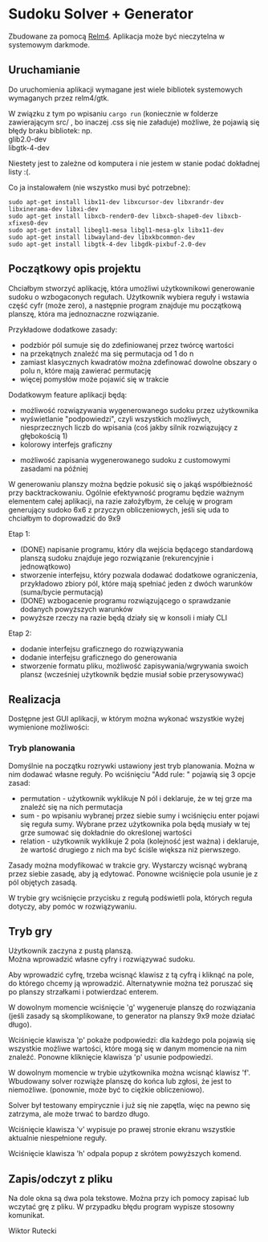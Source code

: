 # Sudoku Solver + Generator
Zbudowane za pomocą [Relm4](https://relm4.org).
Aplikacja może być nieczytelna w systemowym darkmode.

## Uruchamianie
Do uruchomienia aplikacji wymagane jest wiele bibliotek systemowych wymaganych przez relm4/gtk.

W związku z tym po wpisaniu `cargo run` (koniecznie w folderze zawierającym src/ , bo inaczej .css się nie załaduje) możliwe, że pojawią się błędy braku bibliotek: np.  
glib2.0-dev  
libgtk-4-dev

Niestety jest to zależne od komputera i nie jestem w stanie podać dokładnej listy :(.

Co ja instalowałem (nie wszystko musi być potrzebne):
```sudo apt-get install build-essential
sudo apt-get install libx11-dev libxcursor-dev libxrandr-dev libxinerama-dev libxi-dev
sudo apt-get install libxcb-render0-dev libxcb-shape0-dev libxcb-xfixes0-dev
sudo apt-get install libegl1-mesa libgl1-mesa-glx libx11-dev
sudo apt-get install libwayland-dev libxkbcommon-dev
sudo apt-get install libgtk-4-dev libgdk-pixbuf-2.0-dev
```


## Początkowy opis projektu
Chciałbym stworzyć aplikację, która umożliwi użytkownikowi generowanie sudoku o wzbogaconych regułach.
Użytkownik wybiera reguły i wstawia część cyfr (może zero), a następnie program znajduje mu początkową planszę, która ma jednoznaczne rozwiązanie.

Przykładowe dodatkowe zasady:
- podzbiór pól sumuje się do zdefiniowanej przez twórcę wartości
- na przekątnych znaleźć ma się permutacja od 1 do n
- zamiast klasycznych kwadratów można zdefinować dowolne obszary o polu n, które mają zawierać permutację
- więcej pomysłów może pojawić się w trakcie

Dodatkowym feature aplikacji będą:
- możliwość rozwiązywania wygenerowanego sudoku przez użytkownika
- wyświetlanie "podpowiedzi", czyli wszystkich możliwych, niesprzecznych liczb do wpisania (coś jakby silnik rozwiązujący z głębokością 1)
- kolorowy interfejs graficzny
* możliwość zapisania wygenerowanego sudoku z customowymi zasadami na później

W generowaniu planszy można będzie pokusić się o jakąś współbieżność przy backtrackowaniu.
Ogólnie efektywność programu będzie ważnym elementem całej aplikacji, na razie założyłbym, że celuję w program generujący sudoko 6x6 z przyczyn obliczeniowych, jeśli się uda to chciałbym to doprowadzić do 9x9

Etap 1:
- (DONE) napisanie programu, który dla wejścia będącego standardową planszą sudoku znajduje jego rozwiązanie (rekurencyjnie i jednowątkowo)
- stworzenie interfejsu, który pozwala dodawać dodatkowe ograniczenia, przykładowo zbiory pól, które mają spełniać jeden z dwóch warunków (suma/bycie permutacją)
- (DONE) wzbogacenie programu rozwiązującego o sprawdzanie dodanych powyższych warunków
- powyższe rzeczy na razie będą działy się w konsoli i miały CLI 

Etap 2:
- dodanie interfejsu graficznego do rozwiązywania
- dodanie interfejsu graficznego do generowania 
- stworzenie formatu pliku, możliwość zapisywania/wgrywania swoich plansz (wcześniej użytkownik będzie musiał sobie przerysowywać)

## Realizacja
Dostępne jest GUI aplikacji, w którym można wykonać wszystkie wyżej wymienione możliwości:

### Tryb planowania
Domyślnie na początku rozrywki ustawiony jest tryb planowania. Można w nim dodawać własne reguły. Po wciśnięciu "Add rule: " pojawią się 3 opcje zasad:
- permutation - użytkownik wyklikuje N pól i deklaruje, że w tej grze ma znaleźć się na nich permutacja
- sum - po wpisaniu wybranej przez siebie sumy i wciśnięciu enter pojawi się reguła sumy. Wybrane przez użytkownika pola będą musiały w tej grze sumować się dokładnie do określonej wartości
- relation - użytkownik wyklikuje 2 pola (kolejność jest ważna) i deklaruje, że wartość drugiego z nich ma być ściśle większa niż pierwszego.

Zasady można modyfikować w trakcie gry. Wystarczy wcisnąć wybraną przez siebie zasadę, aby ją edytować. Ponowne wciśnięcie pola usunie je z pól objętych zasadą.

W trybie gry wciśnięcie przycisku z regułą podświetli pola, których reguła dotyczy, aby pomóc w rozwiązywaniu.

## Tryb gry
Użytkownik zaczyna z pustą planszą.  
Można wprowadzić własne cyfry i rozwiązywać sudoku.   

Aby wprowadzić cyfrę, trzeba wcisnąć klawisz z tą cyfrą i kliknąć na pole, do którego chcemy ją wprowadzić. Alternatywnie można też poruszać się po planszy strzałkami i potwierdzać enterem.

W dowolnym momencie wciśnięcie 'g' wygeneruje planszę do rozwiązania (jeśli zasady są skomplikowane, to generator na planszy 9x9 może działać długo).  

Wciśnięcie klawisza 'p' pokaże podpowiedzi: dla każdego pola pojawią się wszystkie możliwe wartości, które mogą się w danym momencie na nim znaleźć. 
Ponowne kliknięcie klawisza 'p' usunie podpowiedzi.

W dowolnym momencie w trybie użytkownika można wcisnąć klawisz 'f'. Wbudowany solver rozwiąże planszę do końca lub zgłosi, że jest to niemożliwe. (ponownie, może być to ciężkie obliczeniowo).

Solver był testowany empirycznie i już się nie zapętla, więc na pewno się zatrzyma, ale może trwać to bardzo długo. 

Wciśnięcie klawisza 'v' wypisuje po prawej stronie ekranu wszystkie aktualnie niespełnione reguły.

Wciśnięcie klawisza 'h' odpala popup z skrótem powyższych komend.

## Zapis/odczyt z pliku
Na dole okna są dwa pola tekstowe. Można przy ich pomocy zapisać lub wczytać grę z pliku. W przypadku błędu program wypisze stosowny komunikat.

Wiktor Rutecki
